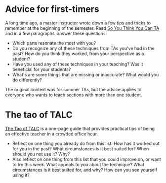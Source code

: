 # Advice for first-timers

A long time ago, a [master instructor](https://hkn.eecs.berkeley.edu/coursesurveys/instructor/6335) wrote down a few tips and tricks to remember at the beginning of the semester. Read [So You Think You Can TA](https://docs.google.com/document/d/15roVBW_Tj3o-qvzt77lvcDmdly0WaZ6GRP_bRh61qAE/edit) and in a few paragraphs, answer these questions:

* Which parts resonate the most with you?
* Do you recognize any of these techniques from TAs you've had in the past? How do you think they worked, from your perspective as a student?
* Have you used any of these techniques in your teaching? Was it beneficial for your students?
* What's are some things that are missing or inaccurate? What would you do differently?

The original context was for summer TAs, but the advice applies to everyone who wants to teach sections with more than one student.

# The tao of TALC

[The Tao of TALC](http://www-inst.eecs.berkeley.edu/~cs375/sp10/resources/TheTaoOfTALC.pdf) is a one-page guide that provides practical tips of being an effective teacher in a crowded office hour.

* Reflect on one thing you already do from this list. How has it worked out for you in the past? What circumstances is it best suited for? When should you not use it? Why?
* Also reflect on one thing from this list that you could improve on, or want to try this week. What appeals to you about the technique? What circumstances is it best suited for, and why? How can you see yourself using it?